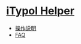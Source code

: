 # [iTypol Helper](https://github.com/frankie0736/iTypol-Helper)

- [操作说明](https://wpbricksdemo.xyz/preparations/)
- [FAQ](https://wpbricksdemo.xyz/faq/)
